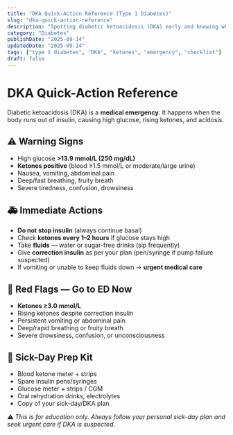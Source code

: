 ```yaml
---
title: "DKA Quick-Action Reference (Type 1 Diabetes)"
slug: "dka-quick-action-reference"
description: "Spotting diabetic ketoacidosis (DKA) early and knowing what to do."
category: "Diabetes"
publishDate: "2025-09-14"
updatedDate: "2025-09-14"
tags: ["type 1 diabetes", "DKA", "ketones", "emergency", "checklist"]
draft: false
---
```


# DKA Quick-Action Reference

Diabetic ketoacidosis (DKA) is a **medical emergency**. It happens when the body runs out of insulin, causing high glucose, rising ketones, and acidosis.

## ⚠️ Warning Signs
- High glucose **>13.9 mmol/L (250 mg/dL)**
- **Ketones positive** (blood ≥1.5 mmol/L or moderate/large urine)
- Nausea, vomiting, abdominal pain
- Deep/fast breathing, fruity breath
- Severe tiredness, confusion, drowsiness

## 🚑 Immediate Actions
- **Do not stop insulin** (always continue basal)
- Check **ketones every 1–2 hours** if glucose stays high
- Take **fluids** — water or sugar-free drinks (sip frequently)
- Give **correction insulin** as per your plan (pen/syringe if pump failure suspected)
- If vomiting or unable to keep fluids down → **urgent medical care**

## 🔺 Red Flags — Go to ED Now
- **Ketones ≥3.0 mmol/L**
- Rising ketones despite correction insulin
- Persistent vomiting or abdominal pain
- Deep/rapid breathing or fruity breath
- Severe drowsiness, confusion, or unconsciousness

## 🧰 Sick-Day Prep Kit
- Blood ketone meter + strips
- Spare insulin pens/syringes
- Glucose meter + strips / CGM
- Oral rehydration drinks, electrolytes
- Copy of your sick-day/DKA plan

⚠️ *This is for education only. Always follow your personal sick-day plan and seek urgent care if DKA is suspected.*
